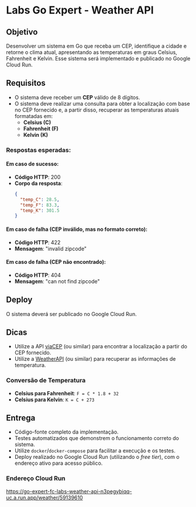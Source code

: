 # Labs Go Expert - Weather API
## Objetivo

Desenvolver um sistema em Go que receba um CEP, identifique a cidade e retorne o clima atual, apresentando as temperaturas em graus Celsius, Fahrenheit e Kelvin. Esse sistema será implementado e publicado no Google Cloud Run.

## Requisitos

- O sistema deve receber um **CEP** válido de 8 dígitos.
- O sistema deve realizar uma consulta para obter a localização com base no CEP fornecido e, a partir disso, recuperar as temperaturas atuais formatadas em:
  - **Celsius (C)**
  - **Fahrenheit (F)**
  - **Kelvin (K)**
  
### Respostas esperadas:

#### Em caso de sucesso:
- **Código HTTP**: 200
- **Corpo da resposta**:
  ```json
  {
    "temp_C": 28.5,
    "temp_F": 83.3,
    "temp_K": 301.5
  }

#### Em caso de falha (CEP inválido, mas no formato correto):
- **Código HTTP**: 422
- **Mensagem**: "invalid zipcode"

#### Em caso de falha (CEP não encontrado):
- **Código HTTP**: 404
- **Mensagem**: "can not find zipcode"

## Deploy

O sistema deverá ser publicado no Google Cloud Run.

## Dicas

- Utilize a API [viaCEP](https://viacep.com.br/) (ou similar) para encontrar a localização a partir do CEP fornecido.
- Utilize a [WeatherAPI](https://www.weatherapi.com/) (ou similar) para recuperar as informações de temperatura.
  
### Conversão de Temperatura
- **Celsius para Fahrenheit**: `F = C * 1.8 + 32`
- **Celsius para Kelvin**: `K = C + 273`

## Entrega

- Código-fonte completo da implementação.
- Testes automatizados que demonstrem o funcionamento correto do sistema.
- Utilize `docker`/`docker-compose` para facilitar a execução e os testes.
- Deploy realizado no Google Cloud Run (utilizando o *free tier*), com o endereço ativo para acesso público.

### Endereço Cloud Run
https://go-expert-fc-labs-weather-api-n3pegybiqq-uc.a.run.app/weather/59139610